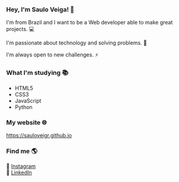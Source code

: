 ### Hey, I'm Saulo Veiga!  👋
 
I'm from Brazil and I want to be a Web developer able to make great projects. 💻

I'm passionate about technology and solving problems. 🚀

I'm always open to new challenges. ⚡️


### What I'm studying 📚
- HTML5 
- CSS3
- JavaScript
- Python

### My website 🌐

https://sauloveigr.github.io

### Find me 🌎 
📸  [Instagram](https://instagram.com/sauloveigr)  
💼  [LinkedIn](https://www.linkedin.com/in/sauloveigr/)

